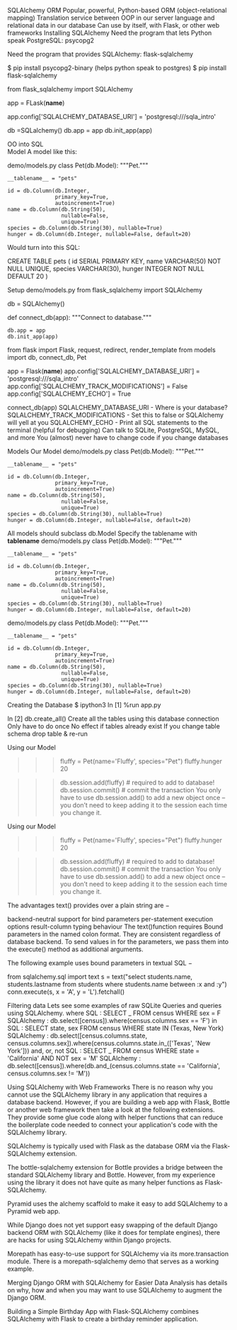 SQLAlchemy ORM
Popular, powerful, Python-based ORM (object-relational mapping)
Translation service between OOP in our server language and relational data in our database
Can use by itself, with Flask, or other web frameworks
Installing SQLAlchemy
Need the program that lets Python speak PostgreSQL: psycopg2

Need the program that provides SQLAlchemy: flask-sqlalchemy

$ pip install psycopg2-binary (helps python speak to postgres)
$ pip install flask-sqlalchemy

from flask_sqlalchemy import SQLAlchemy

app = FLask(**name**)

app.config['SQLALCHEMY_DATABASE_URI'] = 'postgresql:///sqla_intro'

db =SQLalchemy()
db.app = app
db.init_app(app)

OO into SQL  
Model
A model like this:

demo/models.py
class Pet(db.Model):
"""Pet."""

    __tablename__ = "pets"

    id = db.Column(db.Integer,
                   primary_key=True,
                   autoincrement=True)
    name = db.Column(db.String(50),
                     nullable=False,
                     unique=True)
    species = db.Column(db.String(30), nullable=True)
    hunger = db.Column(db.Integer, nullable=False, default=20)

Would turn into this SQL:

CREATE TABLE pets (
id SERIAL PRIMARY KEY,
name VARCHAR(50) NOT NULL UNIQUE,
species VARCHAR(30),
hunger INTEGER NOT NULL DEFAULT 20
)

Setup
demo/models.py
from flask_sqlalchemy import SQLAlchemy

db = SQLAlchemy()

def connect_db(app):
"""Connect to database."""

    db.app = app
    db.init_app(app)

from flask import Flask, request, redirect, render_template
from models import db, connect_db, Pet

app = Flask(**name**)
app.config['SQLALCHEMY_DATABASE_URI'] = 'postgresql:///sqla_intro'
app.config['SQLALCHEMY_TRACK_MODIFICATIONS'] = False
app.config['SQLALCHEMY_ECHO'] = True

connect_db(app)
SQLALCHEMY_DATABASE_URI - Where is your database?
SQLALCHEMY_TRACK_MODIFICATIONS - Set this to false or SQLAlchemy will yell at you
SQLALCHEMY_ECHO - Print all SQL statements to the terminal (helpful for debugging)
Can talk to SQLite, PostgreSQL, MySQL, and more
You (almost) never have to change code if you change databases

Models
Our Model
demo/models.py
class Pet(db.Model):
"""Pet."""

    __tablename__ = "pets"

    id = db.Column(db.Integer,
                   primary_key=True,
                   autoincrement=True)
    name = db.Column(db.String(50),
                     nullable=False,
                     unique=True)
    species = db.Column(db.String(30), nullable=True)
    hunger = db.Column(db.Integer, nullable=False, default=20)

All models should subclass db.Model
Specify the tablename with **tablename**
demo/models.py
class Pet(db.Model):
"""Pet."""

    __tablename__ = "pets"

    id = db.Column(db.Integer,
                   primary_key=True,
                   autoincrement=True)
    name = db.Column(db.String(50),
                     nullable=False,
                     unique=True)
    species = db.Column(db.String(30), nullable=True)
    hunger = db.Column(db.Integer, nullable=False, default=20)

demo/models.py
class Pet(db.Model):
"""Pet."""

    __tablename__ = "pets"

    id = db.Column(db.Integer,
                   primary_key=True,
                   autoincrement=True)
    name = db.Column(db.String(50),
                     nullable=False,
                     unique=True)
    species = db.Column(db.String(30), nullable=True)
    hunger = db.Column(db.Integer, nullable=False, default=20)

Creating the Database
$ ipython3
In [1] %run app.py

In [2] db.create_all()
Create all the tables using this database connection
Only have to do once
No effect if tables already exist
If you change table schema
drop table & re-run

Using our Model

> > > fluffy = Pet(name='Fluffy', species="Pet")
> > > fluffy.hunger
> > > 20

> > > db.session.add(fluffy) # required to add to database!
> > > db.session.commit() # commit the transaction
> > > You only have to use db.session.add() to add a new object once – you don’t need to keep adding it to the session each time you change it.

Using our Model

> > > fluffy = Pet(name='Fluffy', species="Pet")
> > > fluffy.hunger
> > > 20

> > > db.session.add(fluffy) # required to add to database!
> > > db.session.commit() # commit the transaction
> > > You only have to use db.session.add() to add a new object once – you don’t need to keep adding it to the session each time you change it.

The advantages text() provides over a plain string are −

backend-neutral support for bind parameters
per-statement execution options
result-column typing behaviour
The text()function requires Bound parameters in the named colon format. They are consistent regardless of database backend. To send values in for the parameters, we pass them into the execute() method as additional arguments.

The following example uses bound parameters in textual SQL −

from sqlalchemy.sql import text
s = text("select students.name, students.lastname from students where students.name between :x and :y")
conn.execute(s, x = 'A', y = 'L').fetchall()

Filtering data
Lets see some examples of raw SQLite Queries and queries using SQLAlchemy.
where
SQL :
SELECT _ FROM census
WHERE sex = F
SQLAlchemy :
db.select([census]).where(census.columns.sex == 'F')
in
SQL :
SELECT state, sex
FROM census
WHERE state IN (Texas, New York)
SQLAlchemy :
db.select([census.columns.state, census.columns.sex]).where(census.columns.state.in\_(['Texas', 'New York']))
and, or, not
SQL :
SELECT _ FROM census
WHERE state = 'California' AND NOT sex = 'M'
SQLAlchemy :
db.select([census]).where(db.and\_(census.columns.state == 'California', census.columns.sex != 'M'))

Using SQLAlchemy with Web Frameworks
There is no reason why you cannot use the SQLAlchemy library in any application that requires a database backend. However, if you are building a web app with Flask, Bottle or another web framework then take a look at the following extensions. They provide some glue code along with helper functions that can reduce the boilerplate code needed to connect your application's code with the SQLAlchemy library.

SQLAlchemy is typically used with Flask as the database ORM via the Flask-SQLAlchemy extension.

The bottle-sqlalchemy extension for Bottle provides a bridge between the standard SQLAlchemy library and Bottle. However, from my experience using the library it does not have quite as many helper functions as Flask-SQLAlchemy.

Pyramid uses the alchemy scaffold to make it easy to add SQLAlchemy to a Pyramid web app.

While Django does not yet support easy swapping of the default Django backend ORM with SQLAlchemy (like it does for template engines), there are hacks for using SQLAlchemy within Django projects.

Morepath has easy-to-use support for SQLAlchemy via its more.transaction module. There is a morepath-sqlalchemy demo that serves as a working example.

Merging Django ORM with SQLAlchemy for Easier Data Analysis has details on why, how and when you may want to use SQLAlchemy to augment the Django ORM.

Building a Simple Birthday App with Flask-SQLAlchemy combines SQLAlchemy with Flask to create a birthday reminder application.
